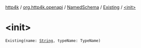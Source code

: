[http4k](../../../index.md) / [org.http4k.openapi](../../index.md) / [NamedSchema](../index.md) / [Existing](index.md) / [&lt;init&gt;](./-init-.md)

# &lt;init&gt;

`Existing(name: `[`String`](https://kotlinlang.org/api/latest/jvm/stdlib/kotlin/-string/index.html)`, typeName: TypeName)`